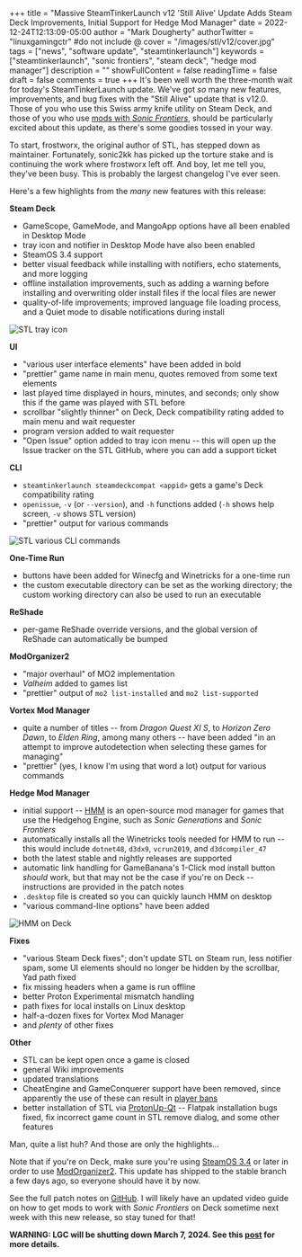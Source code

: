 +++
title = "Massive SteamTinkerLaunch v12 'Still Alive' Update Adds Steam Deck Improvements, Initial Support for Hedge Mod Manager"
date = 2022-12-24T12:13:09-05:00
author = "Mark Dougherty"
authorTwitter = "linuxgamingctr" #do not include @
cover = "/images/stl/v12/cover.jpg"
tags = ["news", "software update", "steamtinkerlaunch"]
keywords = ["steamtinkerlaunch", "sonic frontiers", "steam deck", "hedge mod manager"]
description = ""
showFullContent = false
readingTime = false
draft = false
comments = true
+++
It's been well worth the three-month wait for today's SteamTinkerLaunch update. We've got *so* many new features, improvements, and bug fixes with the "Still Alive" update that is v12.0. Those of you who use this Swiss army knife utility on Steam Deck, and those of you who use [mods with *Sonic Frontiers*](https://linuxgamingcentral.com/posts/sonic-frontiers-modding-guide/), should be particularly excited about this update, as there's some goodies tossed in your way.

To start, frostworx, the original author of STL, has stepped down as maintainer. Fortunately, sonic2kk has picked up the torture stake and is continuing the work where frostworx left off. And boy, let me tell you, they've been busy. This is probably the largest changelog I've ever seen.

Here's a few highlights from the *many* new features with this release:

**Steam Deck**
- GameScope, GameMode, and MangoApp options have all been enabled in Desktop Mode
- tray icon and notifier in Desktop Mode have also been enabled
- SteamOS 3.4 support
- better visual feedback while installing with notifiers, echo statements, and more logging
- offline installation improvements, such as adding a warning before installing and overwriting older install files if the local files are newer
- quality-of-life improvements; improved language file loading process, and a Quiet mode to disable notifications during install

![STL tray icon](/images/stl/v12/open_issue.jpg)

**UI**
- "various user interface elements" have been added in bold
- "prettier" game name in main menu, quotes removed from some text elements
- last played time displayed in hours, minutes, and seconds; only show this if the game was played with STL before
- scrollbar "slightly thinner" on Deck, Deck compatibility rating added to main menu and wait requester
- program version added to wait requester
- "Open Issue" option added to tray icon menu -- this will open up the Issue tracker on the STL GitHub, where you can add a support ticket

**CLI**
- `steamtinkerlaunch steamdeckcompat <appid>` gets a game's Deck compatibility rating
- `openissue`, `-v` (or `--version`), and `-h` functions added (`-h` shows help screen, `-v` shows STL version)
- "prettier" output for various commands

![STL various CLI commands](/images/stl/v12/cli.png)

**One-Time Run**
- buttons have been added for Winecfg and Winetricks for a one-time run
- the custom executable directory can be set as the working directory; the custom working directory can also be used to run an executable

**ReShade**
- per-game ReShade override versions, and the global version of ReShade can automatically be bumped

**ModOrganizer2**
- "major overhaul" of MO2 implementation
- *Valheim* added to games list
- "prettier" output of `mo2 list-installed` and `mo2 list-supported`

**Vortex Mod Manager**
- quite a number of titles -- from *Dragon Quest XI S*, to *Horizon Zero Dawn*, to *Elden Ring*, among many others -- have been added "in an attempt to improve autodetection when selecting these games for managing"
- "prettier" (yes, I know I'm using that word a lot) output for various commands

**Hedge Mod Manager**
- initial support -- [HMM](https://github.com/thesupersonic16/HedgeModManager) is an open-source mod manager for games that use the Hedgehog Engine, such as *Sonic Generations* and *Sonic Frontiers*
- automatically installs all the Winetricks tools needed for HMM to run -- this would include `dotnet48`, `d3dx9`, `vcrun2019`, and `d3dcompiler_47`
- both the latest stable and nightly releases are supported
- automatic link handling for GameBanana's 1-Click mod install button *should* work, but that may not be the case if you're on Deck -- instructions are provided in the patch notes
- `.desktop` file is created so you can quickly launch HMM on desktop
- "various command-line options" have been added

![HMM on Deck](/images/stl/v12/hmm.jpg)

**Fixes**
- "various Steam Deck fixes"; don't update STL on Steam run, less notifier spam, some UI elements should no longer be hidden by the scrollbar, Yad path fixed
- fix missing headers when a game is run offline
- better Proton Experimental mismatch handling
- path fixes for local installs on Linux desktop
- half-a-dozen fixes for Vortex Mod Manager
- and *plenty* of other fixes

**Other**
- STL can be kept open once a game is closed
- general Wiki improvements
- updated translations
- CheatEngine and GameConquerer support have been removed, since apparently the use of these can result in [player bans](https://github.com/sonic2kk/steamtinkerlaunch/issues/618)
- better installation of STL via [ProtonUp-Qt](https://linuxgamingcentral.com/posts/protonup-qt-2.7.7/) -- Flatpak installation bugs fixed, fix incorrect game count in STL remove dialog, and some other features

Man, quite a list huh? And those are only the highlights...

Note that if you're on Deck, make sure you're using [SteamOS 3.4](https://linuxgamingcentral.com/posts/steamos-3.4-stable/) or later in order to use [ModOrganizer2](https://www.modorganizer.org/). This update has shipped to the stable branch a few days ago, so everyone should have it by now.

See the full patch notes on [GitHub](https://github.com/sonic2kk/steamtinkerlaunch/releases/tag/v12.0). I will likely have an updated video guide on how to get mods to work with *Sonic Frontiers* on Deck sometime next week with this new release, so stay tuned for that!

**WARNING: LGC will be shutting down March 7, 2024. See this [post](https://linuxgamingcentral.com/posts/the-end-of-lgc/) for more details.**
